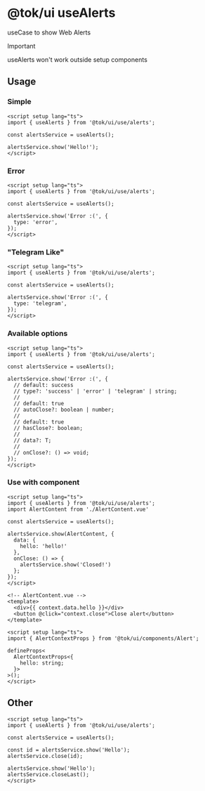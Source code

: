 # @tok/ui useAlerts

useCase to show Web Alerts

> [!IMPORTANT]
> useAlerts won't work outside setup components

## Usage

### Simple

```vue
<script setup lang="ts">
import { useAlerts } from '@tok/ui/use/alerts';

const alertsService = useAlerts();

alertsService.show('Hello!');
</script>
```

### Error

```vue
<script setup lang="ts">
import { useAlerts } from '@tok/ui/use/alerts';

const alertsService = useAlerts();

alertsService.show('Error :(', {
  type: 'error',
});
</script>
```

### "Telegram Like"

```vue
<script setup lang="ts">
import { useAlerts } from '@tok/ui/use/alerts';

const alertsService = useAlerts();

alertsService.show('Error :(', {
  type: 'telegram',
});
</script>
```

### Available options

```vue
<script setup lang="ts">
import { useAlerts } from '@tok/ui/use/alerts';

const alertsService = useAlerts();

alertsService.show('Error :(', {
  // default: success
  // type?: 'success' | 'error' | 'telegram' | string;
  //
  // default: true
  // autoClose?: boolean | number;
  //
  // default: true
  // hasClose?: boolean;
  //
  // data?: T;
  //
  // onClose?: () => void;
});
</script>
```

### Use with component

```vue
<script setup lang="ts">
import { useAlerts } from '@tok/ui/use/alerts';
import AlertContent from './AlertContent.vue'

const alertsService = useAlerts();

alertsService.show(AlertContent, {
  data: {
    hello: 'hello!'
  },
  onClose: () => {
    alertsService.show('Closed!')
  };
});
</script>
```

```vue
<!-- AlertContent.vue -->
<template>
  <div>{{ context.data.hello }}</div>
  <button @click="context.close">Close alert</button>
</template>

<script setup lang="ts">
import { AlertContextProps } from '@tok/ui/components/Alert';

defineProps<
  AlertContextProps<{
    hello: string;
  }>
>();
</script>
```

## Other

```vue
<script setup lang="ts">
import { useAlerts } from '@tok/ui/use/alerts';

const alertsService = useAlerts();

const id = alertsService.show('Hello');
alertsService.close(id);

alertsService.show('Hello');
alertsService.closeLast();
</script>
```
